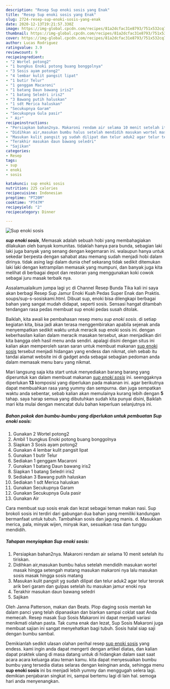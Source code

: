 ```yaml
---
description: "Resep Sup enoki sosis yang Enak"
title: "Resep Sup enoki sosis yang Enak"
slug: 2724-resep-sup-enoki-sosis-yang-enak
date: 2020-12-13T19:21:57.330Z
image: https://img-global.cpcdn.com/recipes/81a2dcfac31e8793/751x532cq70/sup-enoki-sosis-foto-resep-utama.jpg
thumbnail: https://img-global.cpcdn.com/recipes/81a2dcfac31e8793/751x532cq70/sup-enoki-sosis-foto-resep-utama.jpg
cover: https://img-global.cpcdn.com/recipes/81a2dcfac31e8793/751x532cq70/sup-enoki-sosis-foto-resep-utama.jpg
author: Lucas Rodriguez
ratingvalue: 3.9
reviewcount: 9
recipeingredient:
- "2 Wortel potong2"
- "1 bungkus Enoki potong buang bonggolnya"
- "3 Sosis ayam potong2"
- "4 lembar kulit pangsit lipat"
- "1 butir Telur"
- "1 genggam Macaroni"
- "1 batang Daun bawang iris2"
- "1 batang Seledri iris2"
- "3 Bawang putih haluskan"
- "1 sdt Merica haluskan"
- "Secukupnya Garam"
- "Secukupnya Gula pasir"
- " Air"
recipeinstructions:
- "Persiapkan bahan2nya. Makaroni rendam air selama 10 menit setelah itu tiriskan."
- "Didihkan air,masukan bumbu halus setelah mendidih masukan wortel masak hingga setengah matang masukan makaroni nya lalu masukan sosis masak hingga sosis matang"
- "Masukan kulit pangsit yg sudah dilipat dan telur aduk2 agar telur terorak arik beri garam dan gulpas setelah itu masukan jamur enoki nya"
- "Terakhir masukan daun bawang seledri"
- "Sajikan"
categories:
- Resep
tags:
- sup
- enoki
- sosis

katakunci: sup enoki sosis 
nutrition: 225 calories
recipecuisine: Indonesian
preptime: "PT20M"
cooktime: "PT47M"
recipeyield: "2"
recipecategory: Dinner

---
```



![Sup enoki sosis](https://img-global.cpcdn.com/recipes/81a2dcfac31e8793/751x532cq70/sup-enoki-sosis-foto-resep-utama.jpg)

<b><i>sup enoki sosis</i></b>, Memasak adalah sebuah hobi yang membahagiakan dilakukan oleh banyak komunitas. tidaklah hanya para bunda, sebagian laki laki juga banyak yang senang dengan kegemaran ini. walaupun hanya untuk sekedar berpesta dengan sahabat atau memang sudah menjadi hobi dalam dirinya. tidak asing lagi dalam dunia chef sekarang tidak sedikit ditemukan laki laki dengan ketrampilan memasak yang mumpuni, dan banyak juga kita melihat di berbagai depot dan restoran yang menggunakan koki cowok sebagai juru masak terbaik nya.

Assalamualaikum jumpa lagi yc di Channel Resep Bunda Tika kali ini saya akan berbagi Resep Sup Jamur Enoki Kuah Pedas Super Enak dan Praktis. soups/sup-s-sosiskami.html. Dibuat sup, enoki bisa dilengkapi berbagai bahan yang sangat mudah didapat, seperti sosis. Sensasi hangat ditambah tendangan rasa pedas membuat sup enoki pedas susah ditolak.

Baiklah, kita awali ke pembahasan resep menu <i>sup enoki sosis</i>. di setiap kegiatan kita, bisa jadi akan terasa menggembirakan apabila sejenak anda menyempatkan sedikit waktu untuk meracik sup enoki sosis ini. dengan keberhasilan kalian dalam meracik masakan tersebut, akan menjadikan diri kita bangga oleh hasil menu anda sendiri. apalagi disini dengan situs ini kalian akan memperoleh saran saran untuk membuat makanan <u>sup enoki sosis</u> tersebut menjadi hidangan yang endess dan nikmat, oleh sebab itu tandai alamat website ini di gadget anda sebagai sebagian pedoman anda dalam memasak menu baru yang nikmat.


Mari langsung saja kita start untuk menyediakan barang barang yang diperuntuk kan dalam membuat makanan <u><i>sup enoki sosis</i></u> ini. seenggaknya diperlukan <b>13</b> komposisi yang diperlukan pada makanan ini. agar berikutnya dapat membuahkan rasa yang yummy dan sempurna. dan juga sempatkan waktu anda sebentar, sebab kalian akan memulainya kurang lebih dengan <b>5</b> tahap. saya harap semua yang dibutuhkan sudah kita punyai disini, Baiklah mari kita mulai dengan mencatat dulu bahan keperluan selanjutnya ini.

<!--inarticleads1-->

##### Bahan pokok dan bumbu-bumbu yang diperlukan untuk pembuatan Sup enoki sosis:

1. Gunakan 2 Wortel potong2
1. Ambil 1 bungkus Enoki potong buang bonggolnya
1. Siapkan 3 Sosis ayam potong2
1. Gunakan 4 lembar kulit pangsit lipat
1. Gunakan 1 butir Telur
1. Sediakan 1 genggam Macaroni
1. Gunakan 1 batang Daun bawang iris2
1. Siapkan 1 batang Seledri iris2
1. Sediakan 3 Bawang putih haluskan
1. Sediakan 1 sdt Merica haluskan
1. Gunakan Secukupnya Garam
1. Gunakan Secukupnya Gula pasir
1. Gunakan  Air


Cara membuat sup sosis enak dan lezat sebagai teman makan nasi. Sup brokoli sosis ini terdiri dari gabungan dua bahan yang memiliki kandungan bermanfaat untuk tubuh. Tambahkan sosis dan jagung manis. d. Masukkan merica, pala, minyak wijen, minyak ikan, sesuaikan rasa dan tunggu mendidih. 

<!--inarticleads2-->

##### Tahapan menyiapkan Sup enoki sosis:

1. Persiapkan bahan2nya. Makaroni rendam air selama 10 menit setelah itu tiriskan.
1. Didihkan air,masukan bumbu halus setelah mendidih masukan wortel masak hingga setengah matang masukan makaroni nya lalu masukan sosis masak hingga sosis matang
1. Masukan kulit pangsit yg sudah dilipat dan telur aduk2 agar telur terorak arik beri garam dan gulpas setelah itu masukan jamur enoki nya
1. Terakhir masukan daun bawang seledri
1. Sajikan


Oleh Janna Patterson, makan dan Beats. Plop daging sosis mentah ke dalam panci yang telah dipanaskan dan biarkan sampai coklat saat Anda memecah. Resep masak Sup Sosis Makaroni ini dapat menjadi variasi menikmati olahan pasta. Tak cuma enak dan lezat, Sup Sosis Makaroni juga membuat sajian ini sangat menyehatkan bagi tubuh. Sosis halal siap saji dengan bumbu sambal. 

Demikianlah sedikit ulasan olahan perihal resep <u>sup enoki sosis</u> yang endess. kami ingin anda dapat mengerti dengan artikel diatas, dan kalian dapat praktek ulang di masa datang untuk di hidangkan dalam saat saat acara acara keluarga atau teman kamu. kita dapat menyesuaikan bumbu bumbu yang tersedia diatas selaras dengan keinginan anda, sehingga menu <b>sup enoki sosis</b> ini bs menjadi lebih yummy dan menggugah selera lagi. demikian penjabaran singkat ini, sampai bertemu lagi di lain hal. semoga hari anda menyenangkan.
